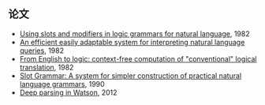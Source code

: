 ## 论文
* [Using slots and modifiers in logic grammars for natural language](https://www.sciencedirect.com/science/article/pii/0004370282900261), 1982
* [An efficient easily adaptable system for interpreting natural language queries](https://dl.acm.org/citation.cfm?id=972944), 1982
* [From English to logic: context-free computation of "conventional" logical translation](https://dl.acm.org/citation.cfm?id=972926), 1982
* [Slot Grammar: A system for simpler construction of practical natural language grammars](https://link.springer.com/chapter/10.1007%2F3-540-53082-7_20), 1990
* [Deep parsing in Watson](https://ieeexplore.ieee.org/abstract/document/6177729/), 2012
